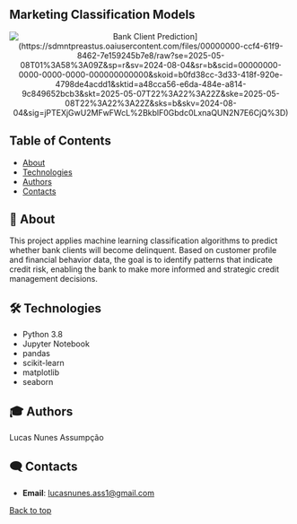 ## Marketing Classification Models 


<p align="center">
  <img src="[https://th.bing.com/th/id/OIP.Pixq9eppCBGpifpmTPXgFwAAAA?cb=iwc1&rs=1&pid=ImgDetMain" alt="Bank Client Prediction](https://sdmntpreastus.oaiusercontent.com/files/00000000-ccf4-61f9-8462-7e159245b7e8/raw?se=2025-05-08T01%3A58%3A09Z&sp=r&sv=2024-08-04&sr=b&scid=00000000-0000-0000-0000-000000000000&skoid=b0fd38cc-3d33-418f-920e-4798de4acdd1&sktid=a48cca56-e6da-484e-a814-9c849652bcb3&skt=2025-05-07T22%3A22%3A22Z&ske=2025-05-08T22%3A22%3A22Z&sks=b&skv=2024-08-04&sig=jPTEXjGwU2MFwFWcL%2BkblF0Gbdc0LxnaQUN2N7E6CjQ%3D)" />
</p>

## Table of Contents
- [About](#-about)
- [Technologies](#%EF%B8%8F-contacts)
- [Authors](#-Authors)
- [Contacts](#%EF%B8%8F-contacts)

## 🚀 About
This project applies machine learning classification algorithms to predict whether bank clients will become delinquent. Based on customer profile and financial behavior data, the goal is to identify patterns that indicate credit risk, enabling the bank to make more informed and strategic credit management decisions.

## 🛠️ Technologies 
- Python 3.8
- Jupyter Notebook
- pandas
- scikit-learn
- matplotlib
- seaborn

## 🎓 Authors
Lucas Nunes Assumpção

## 🗨️ Contacts

- **Email**: lucasnunes.ass1@gmail.com

[Back to top](#top)

